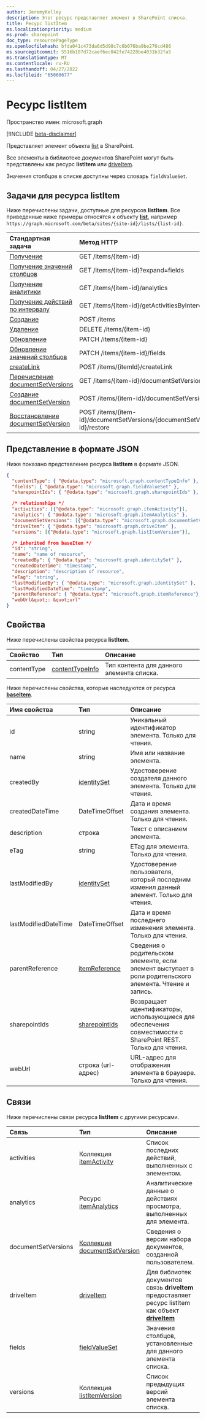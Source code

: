 ```yaml
---
author: JeremyKelley
description: Этот ресурс представляет элемент в SharePoint списка.
title: Ресурс listItem
ms.localizationpriority: medium
ms.prod: sharepoint
doc_type: resourcePageType
ms.openlocfilehash: bfda041c473da6d5d98c7c6b076ba9be276cd486
ms.sourcegitcommit: 5516b107d72caef6ec042fe74228be4031b32fa5
ms.translationtype: MT
ms.contentlocale: ru-RU
ms.lasthandoff: 04/27/2022
ms.locfileid: "65060677"
---
```

# <a name="listitem-resource"></a>Ресурс listItem

Пространство имен: microsoft.graph

[!INCLUDE [beta-disclaimer](../../includes/beta-disclaimer.md)]

Представляет элемент объекта [list][] в SharePoint.

Все элементы в библиотеке документов SharePoint могут быть представлены как ресурс **listItem** или [driveItem][].

Значения столбцов в списке доступны через словарь `fieldValueSet`.

## <a name="tasks-on-a-listitem"></a>Задачи для ресурса listItem

Ниже перечислены задачи, доступные для ресурсов **listItem**.
Все приведенные ниже примеры относятся к объекту **[list][]**, например `https://graph.microsoft.com/beta/sites/{site-id}/lists/{list-id}`.

| Стандартная задача                    | Метод HTTP                                  |
| :----------------------------- | :------------------------------------------- |
| [Получение][]                        | GET /items/{item-id}                         |
| [Получение значений столбцов][Получение]       | GET /items/{item-id}?expand=fields           |
| [Получение аналитики][]              | GET /items/{item-id}/analytics               |
| [Получение действий по интервалу][] | GET /items/{item-id}/getActivitiesByInterval |
| [Создание][]                     | POST /items                                  |
| [Удаление][]                     | DELETE /items/{item-id}                      |
| [Обновление][]                     | PATCH /items/{item-id}                       |
| [Обновление значений столбцов][Обновление] | PATCH /items/{item-id}/fields                |
| [createLink][CreateLink]       | POST /items/{itemId}/createLink              |
|[Перечисление documentSetVersions](../api/listitem-list-documentsetversions.md)| GET /items/{item-id}/documentSetVersions |
|[Создание documentSetVersion](../api/listitem-post-documentsetversions.md)| POST /items/{item-id}/documentSetVersions |
|[Восстановление documentSetVersion](../api/documentsetversion-restore.md)| POST /items/{item-id}/documentSetVersions/{documentSetVersion-id}/restore |

[Получение]: ../api/listitem-get.md
[Получение аналитики]: ../api/itemanalytics-get.md
[Получение действий по интервалу]: ../api/itemactivity-getbyinterval.md
[Создание]: ../api/listitem-create.md
[Удаление]: ../api/listitem-delete.md
[Обновление]: ../api/listitem-update.md
[CreateLink]: ../api/listitem-createlink.md

## <a name="json-representation"></a>Представление в формате JSON

Ниже показано представление ресурса **listItem** в формате JSON.

<!--{
  "blockType": "resource",
  "keyProperty": "id",
  "baseType": "microsoft.graph.baseItem",
  "@odata.type&quot;: &quot;microsoft.graph.listItem"
}-->

```json
{
  "contentType": { "@odata.type": "microsoft.graph.contentTypeInfo" },
  "fields": { "@odata.type": "microsoft.graph.fieldValueSet" },
  "sharepointIds": { "@odata.type": "microsoft.graph.sharepointIds" },

  /* relationships */
  "activities": [{"@odata.type": "microsoft.graph.itemActivity"}],
  "analytics": { "@odata.type": "microsoft.graph.itemAnalytics" },
  "documentSetVersions": [{"@odata.type": "microsoft.graph.documentSetVersion"}],
  "driveItem": { "@odata.type": "microsoft.graph.driveItem" },
  "versions": [{"@odata.type": "microsoft.graph.listItemVersion"}],

  /* inherited from baseItem */
  "id": "string",
  "name": "name of resource",
  "createdBy": { "@odata.type": "microsoft.graph.identitySet" },
  "createdDateTime": "timestamp",
  "description": "description of resource",
  "eTag": "string",
  "lastModifiedBy": { "@odata.type": "microsoft.graph.identitySet" },
  "lastModifiedDateTime": "timestamp",
  "parentReference": { "@odata.type": "microsoft.graph.itemReference"},
  "webUrl&quot;: &quot;url"
}
```

## <a name="properties"></a>Свойства

Ниже перечислены свойства ресурса **listItem**.

| Свойство    | Тип                | Описание                        |
| :---------- | :------------------ | :--------------------------------- |
| contentType | [contentTypeInfo][] | Тип контента для данного элемента списка. |

Ниже перечислены свойства, которые наследуются от ресурса **[baseItem][]**.

| Имя свойства        | Тип              | Описание                                                              |
| :------------------- | :---------------- | :----------------------------------------------------------------------- |
| id                   | string            | Уникальный идентификатор элемента. Только для чтения.                            |
| name                 | string            | Имя или название элемента.                                            |
| createdBy            | [identitySet][]   | Удостоверение создателя данного элемента. Только для чтения.                         |
| createdDateTime      | DateTimeOffset    | Дата и время создания элемента. Только для чтения.                       |
| description          | строка            | Текст с описанием элемента.                                       |
| eTag                 | string            | ETag для элемента. Только для чтения.                                            |
| lastModifiedBy       | [identitySet][]   | Удостоверение пользователя, который последним изменил данный элемент. Только для чтения.                   |
| lastModifiedDateTime | DateTimeOffset    | Дата и время последнего изменения элемента. Только для чтения.                 |
| parentReference      | [itemReference][] | Сведения о родительском элементе, если элемент выступает в роли родительского элемента. Чтение и запись.                |
| sharepointIds        | [sharepointIds][] | Возвращает идентификаторы, использующиеся для обеспечения совместимости с SharePoint REST. Только для чтения. |
| webUrl               | строка (url-адрес)      | URL-адрес для отображения элемента в браузере. Только для чтения.                    |

## <a name="relationships"></a>Связи

 Ниже перечислены связи ресурса **listItem** с другими ресурсами.

| Связь | Тип                           | Описание                                                                                        |
| :----------- | :----------------------------- | :------------------------------------------------------------------------------------------------- |
| activities   | Коллекция [itemActivity][]    | Список последних действий, выполненных с элементом.                                        |
| analytics    | Ресурс [itemAnalytics][]     | Аналитические данные о действиях просмотра, выполненных для элемента.|
|documentSetVersions|[Коллекция documentSetVersion](../resources/documentsetversion.md)| Сведения о версии набора документов, созданной пользователем.|
| driveItem    | [driveItem][]                  | Для библиотек документов связь **driveItem** предоставляет ресурс listItem как объект **[driveItem][]** |
| fields       | [fieldValueSet][]              | Значения столбцов, установленные для данного элемента списка.                                                   |
| versions     | Коллекция [listItemVersion][] | Список предыдущих версий элемента списка.                                                    |

[baseItem]: baseitem.md
[contentTypeInfo]: contenttypeinfo.md
[driveItem]: driveitem.md
[fieldValueSet]: fieldvalueset.md
[identitySet]: identityset.md
[itemActivity]: itemactivity.md
[itemAnalytics]: itemanalytics.md
[itemReference]: itemreference.md
[list]: list.md
[listItemVersion]: listitemversion.md
[sharepointIds]: sharepointids.md

<!--
{
  "type": "#page.annotation",
  "description": "",
  "keywords": "",
  "section": "documentation",
  "tocPath": "Resources/ListItem",
  "tocBookmarks": {
    "ListItem&quot;: &quot;#"
  },
  "suppressions": []
}
-->
